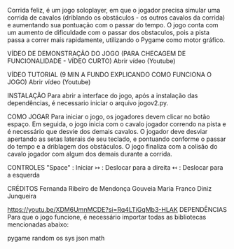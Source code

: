 Corrida feliz, é um jogo soloplayer, em que o jogador precisa simular uma corrida de cavalos (driblando os obstáculos - os outros cavalos da corrida) e aumentando sua pontuação com o passar do tempo. O jogo conta com um aumento de dificuldade com o passar dos obstaculos, pois a pista passa a correr mais rapidamente, utilizando o Pygame como motor gráfico. 

VÍDEO DE DEMONSTRAÇÃO DO JOGO (PARA CHECAGEM DE FUNCIONALIDADE - VÍDEO CURTO)
Abrir vídeo (Youtube)

VÍDEO TUTORIAL (9 MIN A FUNDO EXPLICANDO COMO FUNCIONA O JOGO)
Abrir vídeo (Youtube)

INSTALAÇÃO
Para abrir a interface do jogo, após a instalação das dependências, é necessario iniciar o arquivo jogov2.py.

COMO JOGAR
Para iniciar o jogo, os jogadores devem clicar no botão espaço. Em seguida, o jogo inicia com o cavalo jogador correndo na pista e é necessário que desvie dos demais cavalos. O jogador deve desviar apertando as setas laterais de seu teclado, e pontuando conforme o passar do tempo e a driblagem dos obstáculos. O jogo finaliza com a colisão do cavalo jogador com algum dos demais durante a corrida. 


CONTROLES
"Space" : Iniciar 
↣ : Deslocar para a direita
↢ : Deslocar para a esquerda


CRÉDITOS
Fernanda Ribeiro de Mendonça Gouveia 
Maria Franco Diniz Junqueira


https://youtu.be/XDM6UmnMCDE?si=Rq4LTiGqMb3-HLAK
DEPENDÊNCIAS
Para que o jogo funcione, é necessário importar todas as bibliotecas mencionadas abaixo:

pygame
random
os
sys
json
math
